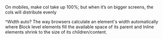 
On mobiles, make col take up 100%; but when it’s on bigger screens, the cols will distribute evenly

<div class="container">
  <div class="grid grid-cols-1 md:grid-cols-2">
    <div class="w-full md:w-auto">
      <!-- This column will take up 100% width on mobile devices and its default width on medium-sized screens and above -->
    </div>
    <div class="w-full md:w-auto">
      <!-- This column will take up 100% width on mobile devices and its default width on medium-sized screens and above -->
    </div>
  </div>
</div>

^Width auto?
The way browsers calculate an element's width automatically where Block level elements fill the available space of its parent and Inline elements shrink to the size of its children/content. ‍